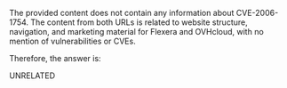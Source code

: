 The provided content does not contain any information about CVE-2006-1754. The content from both URLs is related to website structure, navigation, and marketing material for Flexera and OVHcloud, with no mention of vulnerabilities or CVEs.

Therefore, the answer is:

UNRELATED